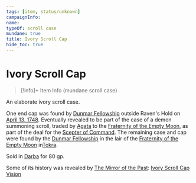 ```yaml
---
tags: [item, status/unknown]
campaignInfo:
name:
typeOf: scroll case
mundane: true
title: Ivory Scroll Cap
hide_toc: true
---
```


# Ivory Scroll Cap
>[!info]+ Item Info
>(mundane scroll case)

An elaborate ivory scroll case. 

One end cap was found by [Dunmar Fellowship](<../../../../people/pcs/dunmar-fellowship/dunmar-fellowship.md>) outside Raven's Hold on [April 13, 1748](<../../session-notes/session-13-dufr.md>). Eventually revealed to be part of the case of a demon summoning scroll, traded by [Agata](<../../../../people/fey/agata.md>) to the [Fraternity of the Empty Moon](<../../../../groups/fraternity-of-the-empty-moon.md>), as part of the deal for the [Scepter of Command](<../../../../things/artifacts-of-power/scepter-of-command.md>). The remaining case and cap were found by the [Dunmar Fellowship](<../../../../people/pcs/dunmar-fellowship/dunmar-fellowship.md>) in the lair of the [Fraternity of the Empty Moon](<../../../../groups/fraternity-of-the-empty-moon.md>) in[Tokra](<../../../../gazetteer/greater-dunmar/realms/dunmar/central-dunmar/tokra/tokra.md>). 

Sold in [Darba](<../../../../gazetteer/greater-dunmar/realms/dunmar/coastal-dunmar/darba/darba.md>) for 80 gp. 

Some of its history was revealed by [The Mirror of the Past](<../treasure-from-stormcaller-tower/the-mirror-of-the-past.md>): [Ivory Scroll Cap Vision](<../../mirror-visions/ivory-scroll-cap-vision.md>)